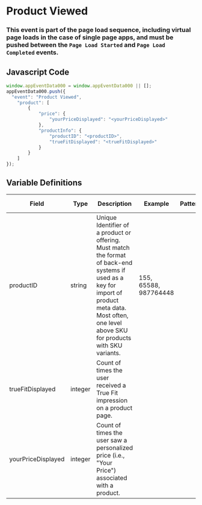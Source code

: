 # Product Viewed

### This event is part of the page load sequence, including virtual page loads in the case of single page apps, and must be pushed between the `Page Load Started` and `Page Load Completed` events.

## Javascript Code
```js
window.appEventData000 = window.appEventData000 || [];
appEventData000.push({
  "event": "Product Viewed",
    "product": [
        {
            "price": {
                "yourPriceDisplayed": "<yourPriceDisplayed>"
            },
            "productInfo": {
                "productID": "<productID>",
                "trueFitDisplayed": "<trueFitDisplayed>"
            }
        }
    ]
});
```

## Variable Definitions

|Field|Type|Description|Example|Pattern|Min Length|Max Length|Minimum|Maximum|Multiple Of|
| --- | --- | --- | --- | --- | --- | --- | --- | --- | --- |
|productID|string|Unique Identifier of a product or offering.  Must match the format of back-end systems if used as a key for import of product meta data. Most often, one level above SKU for products with SKU variants. |155, 65588, 987764448|||||||
|trueFitDisplayed|integer|Count of times the user received a True Fit impression on a product page.||||||||
|yourPriceDisplayed|integer|Count of times the user saw a personalized price (i.e., "Your Price") associated with a product.||||||||
